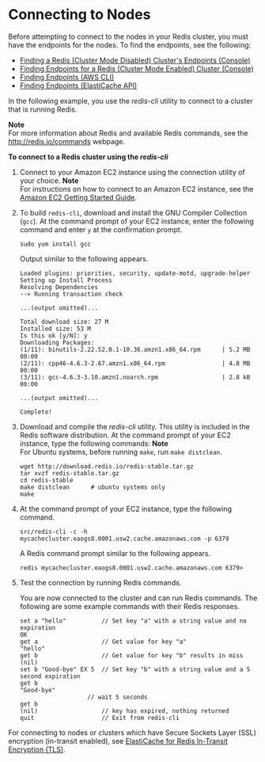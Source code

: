 # Connecting to Nodes<a name="nodes-connecting"></a>

Before attempting to connect to the nodes in your Redis cluster, you must have the endpoints for the nodes\. To find the endpoints, see the following:
+ [Finding a Redis \(Cluster Mode Disabled\) Cluster's Endpoints \(Console\)](Endpoints.md#Endpoints.Find.Redis)
+ [Finding Endpoints for a Redis \(Cluster Mode Enabled\) Cluster \(Console\)](Endpoints.md#Endpoints.Find.RedisCluster)
+ [Finding Endpoints \(AWS CLI\)](Endpoints.md#Endpoints.Find.CLI)
+ [Finding Endpoints \(ElastiCache API\)](Endpoints.md#Endpoints.Find.API)

In the following example, you use the *redis\-cli* utility to connect to a cluster that is running Redis\.

**Note**  
For more information about Redis and available Redis commands, see the [http://redis\.io/commands](http://redis.io/commands) webpage\.

**To connect to a Redis cluster using the *redis\-cli***

1. Connect to your Amazon EC2 instance using the connection utility of your choice\. 
**Note**  
For instructions on how to connect to an Amazon EC2 instance, see the [Amazon EC2 Getting Started Guide](https://docs.aws.amazon.com/AWSEC2/latest/GettingStartedGuide/)\. 

1. To build `redis-cli`, download and install the GNU Compiler Collection \(`gcc`\)\. At the command prompt of your EC2 instance, enter the following command and enter `y` at the confirmation prompt\.

   ```
   sudo yum install gcc
   ```

   Output similar to the following appears\.

   ```
   Loaded plugins: priorities, security, update-motd, upgrade-helper
   Setting up Install Process
   Resolving Dependencies
   --> Running transaction check
   
   ...(output omitted)...
   
   Total download size: 27 M
   Installed size: 53 M
   Is this ok [y/N]: y
   Downloading Packages:
   (1/11): binutils-2.22.52.0.1-10.36.amzn1.x86_64.rpm      | 5.2 MB     00:00     
   (2/11): cpp46-4.6.3-2.67.amzn1.x86_64.rpm                | 4.8 MB     00:00     
   (3/11): gcc-4.6.3-3.10.amzn1.noarch.rpm                  | 2.8 kB     00:00     
   
   ...(output omitted)...
   
   Complete!
   ```

1. Download and compile the *redis\-cli* utility\. This utility is included in the Redis software distribution\. At the command prompt of your EC2 instance, type the following commands:
**Note**  
For Ubuntu systems, before running `make`, run `make distclean`\.

   ```
   wget http://download.redis.io/redis-stable.tar.gz
   tar xvzf redis-stable.tar.gz
   cd redis-stable
   make distclean      # ubuntu systems only
   make
   ```

1. At the command prompt of your EC2 instance, type the following command\.

   ```
   src/redis-cli -c -h mycachecluster.eaogs8.0001.usw2.cache.amazonaws.com -p 6379
   ```

   A Redis command prompt similar to the following appears\.

   ```
   redis mycachecluster.eaogs8.0001.usw2.cache.amazonaws.com 6379>
   ```

1. Test the connection by running Redis commands\.

    You are now connected to the cluster and can run Redis commands\. The following are some example commands with their Redis responses\. 

   ```
   set a "hello"          // Set key "a" with a string value and no expiration
   OK
   get a                  // Get value for key "a"
   "hello"
   get b                  // Get value for key "b" results in miss
   (nil)				
   set b "Good-bye" EX 5  // Set key "b" with a string value and a 5 second expiration
   get b
   "Good-bye"
                      // wait 5 seconds
   get b
   (nil)                  // key has expired, nothing returned
   quit                   // Exit from redis-cli
   ```

For connecting to nodes or clusters which have Secure Sockets Layer \(SSL\) encryption \(in\-transit enabled\), see [ElastiCache for Redis In\-Transit Encryption \(TLS\)](in-transit-encryption.md)\.